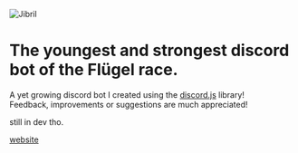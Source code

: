 ![Jibril](https://i.imgur.com/ATJeY4G.jpg)
# The youngest and strongest discord bot of the Flügel race.

A yet growing discord bot I created using the [discord.js](https://github.com/discordjs/discord.js) library! <br>
Feedback, improvements or suggestions are much appreciated!

still in dev tho.

[website](https://jibril.now.sh/)